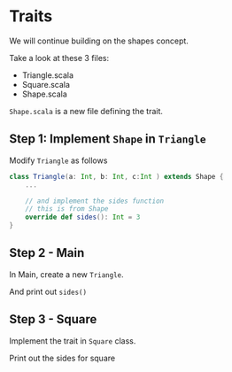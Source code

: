 <link rel='stylesheet' href='../assets/css/main.css'/>

# Traits

We will continue building on the shapes concept.

Take a look at these 3 files:
- Triangle.scala
- Square.scala
- Shape.scala

`Shape.scala` is a new file defining the trait.

## Step 1: Implement `Shape` in `Triangle`

Modify `Triangle` as follows

```scala
class Triangle(a: Int, b: Int, c:Int ) extends Shape {
    ...

    // and implement the sides function
    // this is from Shape
    override def sides(): Int = 3
}
```

## Step 2 - Main

In Main, create a new `Triangle`.

And print out `sides()`

## Step 3 - Square

Implement the trait in `Square`  class.

Print out the sides for square